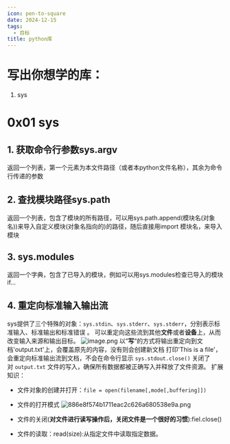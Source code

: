 ```yaml
---
icon: pen-to-square
date: 2024-12-15
tags:
  - 目标
title: python库
---
```

# 写出你想学的库：
1. sys
# 0x01 sys
## 1. 获取命令行参数sys.argv
返回一个列表，第一个元素为本文件路径（或者本python文件名称），其余为命令行传递的参数
## 2. 查找模块路径sys.path
返回一个列表，包含了模块的所有路径，可以用sys.path.append(模块名(对象名))来导入自定义模块(对象名指向的)的路径，随后直接用import 模块名，来导入模块
## 3. sys.modules
返回一个字典，包含了已导入的模块，例如可以用sys.modules检查已导入的模块if...
## 4. 重定向标准输入输出流 
sys提供了三个特殊的对象：`sys.stdin`、`sys.stderr`、`sys.stderr`，分别表示标准输入、标准输出和标准错误 。
可以重定向这些流到其他**文件**或者**设备**上，从而改变输入来源和输出目标。
![image.png](https://cdn.jsdelivr.net/gh/fakeppa/blog-img/20241218185249.png)
以“**写**“的方式将输出重定向到文档'output.txt'上，会覆盖原先的内容，没有则会创建新文档
打印'This is a file'，会重定向标准输出流到文档，不会在命令行显示
`sys.stdout.close()` 关闭了对 `output.txt` 文件的写入，确保所有数据都被正确写入并释放了文件资源。
扩展知识：
- 文件对象的创建并打开：`file = open(filename[,mode[,buffering]])`
- 文件的打开模式
![886e8f574b1711eac2c626a680538e9a.png](https://cdn.jsdelivr.net/gh/fakeppa/blog-img/2342sdf9a.png)

- 文件的关闭(**对文件进行读写操作后，关闭文件是一个很好的习惯**):fiel.close()
- 文件的读取：read(size):从指定文件中读取指定数据。
